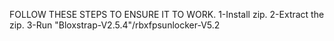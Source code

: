 FOLLOW THESE STEPS TO ENSURE IT TO WORK.
1-Install zip.
2-Extract the zip.
3-Run "Bloxstrap-V2.5.4"/rbxfpsunlocker-V5.2
